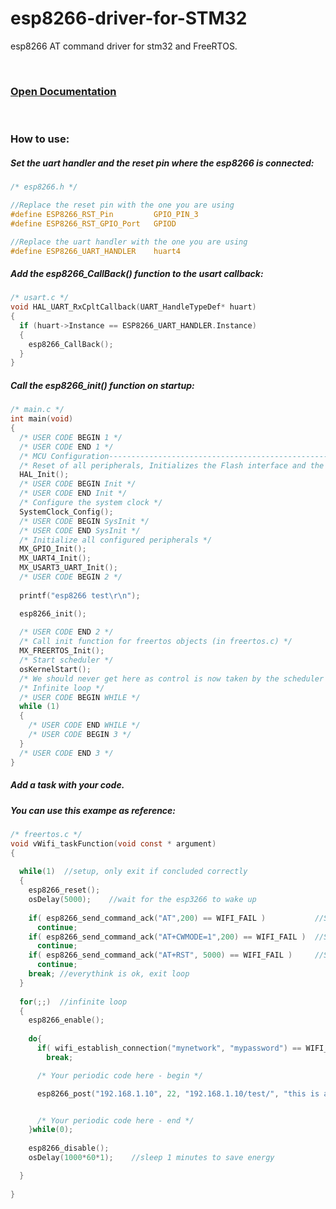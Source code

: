 # esp8266-driver-for-STM32
esp8266 AT command driver for stm32 and FreeRTOS.

&nbsp;
&nbsp;
&nbsp;

### [Open Documentation](https://paulopereira98.github.io/esp8266-driver-for-STM32/esp8266_8h.html)
&nbsp;
### How to use:


##### Set the uart handler and the reset pin where the esp8266 is connected:
```c
/* esp8266.h */

//Replace the reset pin with the one you are using
#define ESP8266_RST_Pin			GPIO_PIN_3
#define ESP8266_RST_GPIO_Port	GPIOD

//Replace the uart handler with the one you are using
#define ESP8266_UART_HANDLER  	huart4
```

##### Add the esp8266_CallBack() function to the usart callback:
```c
/* usart.c */
void HAL_UART_RxCpltCallback(UART_HandleTypeDef* huart)
{
  if (huart->Instance == ESP8266_UART_HANDLER.Instance)
  {
    esp8266_CallBack(); 
  }
}
```

##### Call the esp8266_init() function on startup:
```c
/* main.c */
int main(void)
{
  /* USER CODE BEGIN 1 */
  /* USER CODE END 1 */
  /* MCU Configuration--------------------------------------------------------*/
  /* Reset of all peripherals, Initializes the Flash interface and the Systick. */
  HAL_Init();
  /* USER CODE BEGIN Init */
  /* USER CODE END Init */
  /* Configure the system clock */
  SystemClock_Config();
  /* USER CODE BEGIN SysInit */
  /* USER CODE END SysInit */
  /* Initialize all configured peripherals */
  MX_GPIO_Init();
  MX_UART4_Init();
  MX_USART3_UART_Init();
  /* USER CODE BEGIN 2 */
  
  printf("esp8266 test\r\n");

  esp8266_init();
  
  /* USER CODE END 2 */
  /* Call init function for freertos objects (in freertos.c) */
  MX_FREERTOS_Init(); 
  /* Start scheduler */
  osKernelStart();
  /* We should never get here as control is now taken by the scheduler */
  /* Infinite loop */
  /* USER CODE BEGIN WHILE */
  while (1)
  {
    /* USER CODE END WHILE */
    /* USER CODE BEGIN 3 */
  }
  /* USER CODE END 3 */
}
```


##### Add a task with your code.
##### You can use this exampe as reference:
```c
/* freertos.c */
void vWifi_taskFunction(void const * argument)
{
  
  while(1)  //setup, only exit if concluded correctly
  {
    esp8266_reset();
    osDelay(5000);    //wait for the esp3266 to wake up
    
    if( esp8266_send_command_ack("AT",200) == WIFI_FAIL )           //Sends AT command with timeout (Command for Achknowledgement)
      continue;
    if( esp8266_send_command_ack("AT+CWMODE=1",200) == WIFI_FAIL )  //Sends AT command with timeout (For setting mode of Wifi)
      continue;
    if( esp8266_send_command_ack("AT+RST", 5000) == WIFI_FAIL )     //Sends AT command with timeout (For RESETTING WIFI)
      continue;
    break; //everythink is ok, exit loop
  }
  
  for(;;)  //infinite loop
  {  
    esp8266_enable();
    
    do{
      if( wifi_establish_connection("mynetwork", "mypassword") == WIFI_FAIL )  //connect to a access point
        break;

      /* Your periodic code here - begin */

      esp8266_post("192.168.1.10", 22, "192.168.1.10/test/", "this is a POST request");


      /* Your periodic code here - end */
    }while(0);
    
    esp8266_disable();
    osDelay(1000*60*1);    //sleep 1 minutes to save energy

  }
  
}
```
